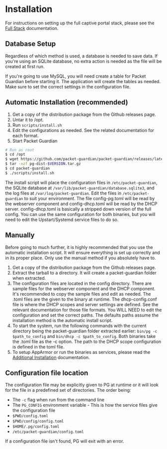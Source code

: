 # Installation

For instructions on setting up the full captive portal stack, please see the [Full Stack](full-stack.md) documentation.

## Database Setup

Regardless of which method is used, a database is needed to save data. If you're using an SQLite database, no extra action is needed as the file will be created at first run.

If you're going to use MySQL, you will need create a table for Packet Guardian before starting it. The application will create the tables as needed. Make sure to set the correct settings in the configuration file.

## Automatic Installation (recommended)

1. Get a copy of the distribution package from the Github releases page.
2. Untar it to /opt.
3. Run `scripts/install.sh`
4. Edit the configurations as needed. See the related documentation for each format.
5. Start Packet Guardian

```bash
# Run as root
$ cd /opt
$ wget https://github.com/packet-guardian/packet-guardian/releases/latest/pg-dist-$VERSION.tar.gz
$ tar -xzf pg-dist-$VERSION.tar.gz
$ cd packet-guardian
$ ./scripts/install.sh
```

The install script will place the configuration files in `/etc/packet-guardian`, the SQLite database at `/var/lib/packet-guardian/database.sqlite3`, and the log files at `/var/log/packet-guardian`. Edit the files in `/etc/packet-guardian` to suit your environment. The file config-pg.toml will be read by the webserver component and config-dhcp.toml will be read by the DHCP server. config-dhcp.toml is basically a stripped down version of the full config. You can use the same configuration for both binaries, but you will need to edit the Upstart/Systemd service files to do so.

## Manually

Before going to much further, it is highly recommended that you use the automatic installation script. It will ensure everything is set up correctly and in its proper place. Only use the manual method if you absolutely have to.

1. Get a copy of the distribution package from the Github releases page.
2. Extract the tarball to a directory. It will create a packet-guardian folder when extracted.
3. The configuration files are located in the config directory. There are sample files for the webserver component and the DHCP component. It's recommended to copy the sample files and edit as needed. The .toml files are the given to the binary at runtime. The dhcp-config.conf file is where the DHCP scopes and server settings are defined. See the relevant documentation for those file formats. You WILL NEED to edit the configuration and set the correct paths. The defaults paths assume the installation method is the automatic install script.
4. To start the system, run the following commands with the current directory being the packet-guardian folder extracted earlier: `bin/pg -c $path_to_config` and `bin/dhcp -c $path_to_config`. Both binaries take the .toml file as the -c option. The path to the DHCP scope configuration is defined in the toml file.
5. To setup AppArmor or run the binaries as services, please read the [Additional Installation](additional-installation.md) documentation.

## Configuration file location

The configuration file may be explicitly given to PG at runtime or it will look for the file in a predefined set of directories. The order being:

- The `-c` flag when run from the command line
- The `PG_CONFIG` environment variable - This is how the service files give the configuration file
- `$PWD/config.toml`
- `$PWD/config/config.toml`
- `$HOME/.pg/config.toml`
- `/etc/packet-guardian/config.toml`

If a configuration file isn't found, PG will exit with an error.
